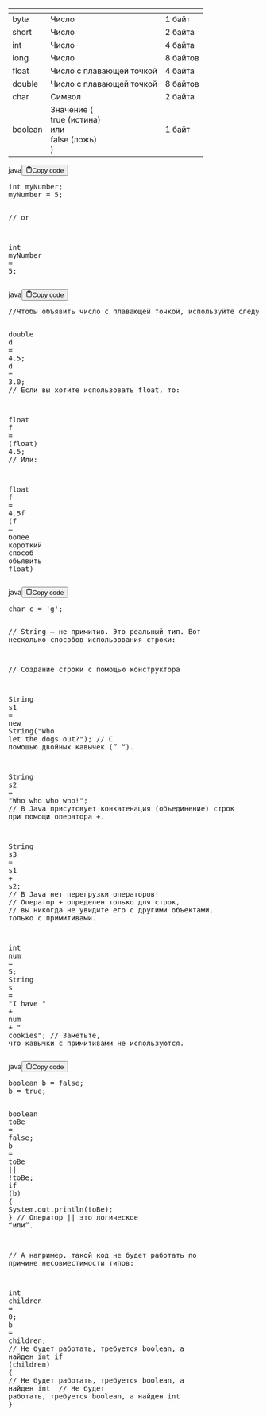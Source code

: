 <table>
<thead>
<tr>
<th></th>
<th></th>
<th></th>
</tr>
</thead>
<tbody>
<tr>
<td>byte</td>
<td>Число</td>
<td>1 байт</td>
</tr>
<tr>
<td>short</td>
<td>Число</td>
<td>2 байта</td>
</tr>
<tr>
<td>int</td>
<td>Число</td>
<td>4 байта</td>
</tr>
<tr>
<td>long</td>
<td>Число</td>
<td>8 байтов</td>
</tr>
<tr>
<td>float</td>
<td>Число с плавающей точкой</td>
<td>4 байта</td>
</tr>
<tr>
<td>double</td>
<td>Число с плавающей точкой</td>
<td>8 байтов</td>
</tr>
<tr>
<td>char</td>
<td>Символ</td>
<td>2 байта</td>
</tr>
<tr>
<td>boolean</td>
<td>Значение (<br>    true (истина)<br>    или<br>    false (ложь)<br>)</td>
<td>1 байт</td>
</tr>
</tbody>
</table>
<div class="code-element"><div class="lang-line"><text>java</text><button class="copy-button" id="code735b" onclick="copyCode(code735, code735b)"><svg stroke="currentColor" fill="none" stroke-width="2" viewBox="0 0 24 24" stroke-linecap="round" stroke-linejoin="round" class="h-4 w-4" height="1em" width="1em" xmlns="http://www.w3.org/2000/svg"><path d="M16 4h2a2 2 0 0 1 2 2v14a2 2 0 0 1-2 2H6a2 2 0 0 1-2-2V6a2 2 0 0 1 2-2h2"></path><rect x="8" y="2" width="8" height="4" rx="1" ry="1"></rect></svg><text>Copy code</text></button></div><div class="code" id="code735"><div class="highlight"><pre><span></span><span class="kt">int</span><span class="w"> </span><span class="n">myNumber</span><span class="p">;</span>
<span class="n">myNumber</span><span class="w"> </span><span class="o">=</span><span class="w"> </span><span class="mi">5</span><span class="p">;</span>

<span class="c1">// or</span>

<span class="kt">int</span><span class="w"> </span><span class="n">myNumber</span><span class="w"> </span><span class="o">=</span><span class="w"> </span><span class="mi">5</span><span class="p">;</span>
</pre></div></div></div>

<div class="code-element"><div class="lang-line"><text>java</text><button class="copy-button" id="code736b" onclick="copyCode(code736, code736b)"><svg stroke="currentColor" fill="none" stroke-width="2" viewBox="0 0 24 24" stroke-linecap="round" stroke-linejoin="round" class="h-4 w-4" height="1em" width="1em" xmlns="http://www.w3.org/2000/svg"><path d="M16 4h2a2 2 0 0 1 2 2v14a2 2 0 0 1-2 2H6a2 2 0 0 1-2-2V6a2 2 0 0 1 2-2h2"></path><rect x="8" y="2" width="8" height="4" rx="1" ry="1"></rect></svg><text>Copy code</text></button></div><div class="code" id="code736"><div class="highlight"><pre><span></span><span class="c1">//Чтобы объявить число с плавающей точкой, используйте следующий синтаксис:</span>

<span class="kt">double</span><span class="w"> </span><span class="n">d</span><span class="w"> </span><span class="o">=</span><span class="w"> </span><span class="mf">4.5</span><span class="p">;</span>
<span class="n">d</span><span class="w"> </span><span class="o">=</span><span class="w"> </span><span class="mf">3.0</span><span class="p">;</span>
<span class="c1">// Если вы хотите использовать float, то:</span>

<span class="kt">float</span><span class="w"> </span><span class="n">f</span><span class="w"> </span><span class="o">=</span><span class="w"> </span><span class="p">(</span><span class="kt">float</span><span class="p">)</span><span class="w"> </span><span class="mf">4.5</span><span class="p">;</span>
<span class="c1">// Или:</span>

<span class="kt">float</span><span class="w"> </span><span class="n">f</span><span class="w"> </span><span class="o">=</span><span class="w"> </span><span class="mf">4.5f</span>
<span class="p">(</span><span class="n">f</span><span class="w"> </span><span class="err">–</span><span class="w"> </span><span class="n">более</span><span class="w"> </span><span class="n">короткий</span><span class="w"> </span><span class="n">способ</span><span class="w"> </span><span class="n">объявить</span><span class="w"> </span><span class="kt">float</span><span class="p">)</span>
</pre></div></div></div>

<div class="code-element"><div class="lang-line"><text>java</text><button class="copy-button" id="code737b" onclick="copyCode(code737, code737b)"><svg stroke="currentColor" fill="none" stroke-width="2" viewBox="0 0 24 24" stroke-linecap="round" stroke-linejoin="round" class="h-4 w-4" height="1em" width="1em" xmlns="http://www.w3.org/2000/svg"><path d="M16 4h2a2 2 0 0 1 2 2v14a2 2 0 0 1-2 2H6a2 2 0 0 1-2-2V6a2 2 0 0 1 2-2h2"></path><rect x="8" y="2" width="8" height="4" rx="1" ry="1"></rect></svg><text>Copy code</text></button></div><div class="code" id="code737"><div class="highlight"><pre><span></span><span class="kt">char</span><span class="w"> </span><span class="n">c</span><span class="w"> </span><span class="o">=</span><span class="w"> </span><span class="sc">&#39;g&#39;</span><span class="p">;</span>

<span class="c1">// String – не примитив. Это реальный тип. Вот несколько способов использования строки:</span>

<span class="c1">// Создание строки с помощью конструктора</span>

<span class="n">String</span><span class="w"> </span><span class="n">s1</span><span class="w"> </span><span class="o">=</span><span class="w"> </span><span class="k">new</span><span class="w"> </span><span class="n">String</span><span class="p">(</span><span class="s">&quot;Who let the dogs out?&quot;</span><span class="p">);</span>
<span class="c1">// С помощью двойных кавычек (” “).</span>

<span class="n">String</span><span class="w"> </span><span class="n">s2</span><span class="w"> </span><span class="o">=</span><span class="w"> </span><span class="s">&quot;Who who who who!&quot;</span><span class="p">;</span>
<span class="c1">// В Java присутсвует конкатенация (объединение) строк при помощи оператора +.</span>

<span class="n">String</span><span class="w"> </span><span class="n">s3</span><span class="w"> </span><span class="o">=</span><span class="w"> </span><span class="n">s1</span><span class="w"> </span><span class="o">+</span><span class="w"> </span><span class="n">s2</span><span class="p">;</span>
<span class="c1">// В Java нет перегрузки операторов!</span>
<span class="c1">// Оператор + определен только для строк,</span>
<span class="c1">// вы никогда не увидите его с другими объектами, только с примитивами.</span>

<span class="kt">int</span><span class="w"> </span><span class="n">num</span><span class="w"> </span><span class="o">=</span><span class="w"> </span><span class="mi">5</span><span class="p">;</span>
<span class="n">String</span><span class="w"> </span><span class="n">s</span><span class="w"> </span><span class="o">=</span><span class="w"> </span><span class="s">&quot;I have &quot;</span><span class="w"> </span><span class="o">+</span><span class="w"> </span><span class="n">num</span><span class="w"> </span><span class="o">+</span><span class="w"> </span><span class="s">&quot; cookies&quot;</span><span class="p">;</span>
<span class="c1">// Заметьте, что кавычки с примитивами не используются.</span>
</pre></div></div></div>

<div class="code-element"><div class="lang-line"><text>java</text><button class="copy-button" id="code738b" onclick="copyCode(code738, code738b)"><svg stroke="currentColor" fill="none" stroke-width="2" viewBox="0 0 24 24" stroke-linecap="round" stroke-linejoin="round" class="h-4 w-4" height="1em" width="1em" xmlns="http://www.w3.org/2000/svg"><path d="M16 4h2a2 2 0 0 1 2 2v14a2 2 0 0 1-2 2H6a2 2 0 0 1-2-2V6a2 2 0 0 1 2-2h2"></path><rect x="8" y="2" width="8" height="4" rx="1" ry="1"></rect></svg><text>Copy code</text></button></div><div class="code" id="code738"><div class="highlight"><pre><span></span><span class="kt">boolean</span><span class="w"> </span><span class="n">b</span><span class="w"> </span><span class="o">=</span><span class="w"> </span><span class="kc">false</span><span class="p">;</span>
<span class="n">b</span><span class="w"> </span><span class="o">=</span><span class="w"> </span><span class="kc">true</span><span class="p">;</span>

<span class="kt">boolean</span><span class="w"> </span><span class="n">toBe</span><span class="w"> </span><span class="o">=</span><span class="w"> </span><span class="kc">false</span><span class="p">;</span>
<span class="n">b</span><span class="w"> </span><span class="o">=</span><span class="w"> </span><span class="n">toBe</span><span class="w"> </span><span class="o">||</span><span class="w"> </span><span class="o">!</span><span class="n">toBe</span><span class="p">;</span>
<span class="k">if</span><span class="w"> </span><span class="p">(</span><span class="n">b</span><span class="p">)</span><span class="w"> </span><span class="p">{</span>
<span class="w">    </span><span class="n">System</span><span class="p">.</span><span class="na">out</span><span class="p">.</span><span class="na">println</span><span class="p">(</span><span class="n">toBe</span><span class="p">);</span>
<span class="p">}</span>
<span class="c1">// Оператор || это логическое “или”.</span>

<span class="c1">// А например, такой код не будет работать по причине несовместимости типов:</span>

<span class="kt">int</span><span class="w"> </span><span class="n">children</span><span class="w"> </span><span class="o">=</span><span class="w"> </span><span class="mi">0</span><span class="p">;</span>
<span class="n">b</span><span class="w"> </span><span class="o">=</span><span class="w"> </span><span class="n">children</span><span class="p">;</span><span class="w">  </span><span class="c1">// Не будет работать, требуется boolean, а найден int</span>
<span class="k">if</span><span class="w"> </span><span class="p">(</span><span class="n">children</span><span class="p">)</span><span class="w"> </span><span class="p">{</span><span class="w">  </span><span class="c1">// Не будет работать, требуется boolean, а найден int</span>
<span class="w">    </span><span class="c1">// Не будет работать, требуется boolean, а найден int</span>
<span class="p">}</span>
</pre></div></div></div>